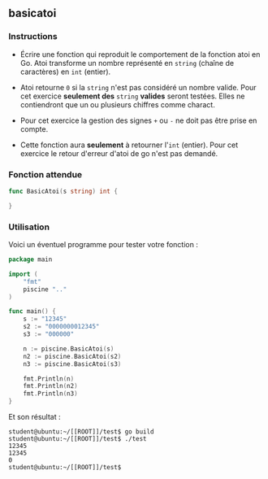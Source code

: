 ## basicatoi

### Instructions

- Écrire une fonction qui reproduit le comportement de la fonction atoi en Go. Atoi transforme un nombre représenté en `string` (chaîne de caractères) en `int` (entier).

- Atoi retourne `0` si la `string` n'est pas considéré un nombre valide. Pour cet exercice **seulement des** `string` **valides** seront testées. Elles ne contiendront que un ou plusieurs chiffres comme charact.

- Pour cet exercice la gestion des signes `+` ou `-` ne doit pas être prise en compte.

- Cette fonction aura **seulement** à retourner l'`int` (entier). Pour cet exercice le retour d'erreur d'atoi de go n'est pas demandé.

### Fonction attendue

```go
func BasicAtoi(s string) int {

}
```

### Utilisation

Voici un éventuel programme pour tester votre fonction :

```go
package main

import (
    "fmt"
    piscine ".."
)

func main() {
    s := "12345"
    s2 := "0000000012345"
    s3 := "000000"

    n := piscine.BasicAtoi(s)
    n2 := piscine.BasicAtoi(s2)
    n3 := piscine.BasicAtoi(s3)

    fmt.Println(n)
    fmt.Println(n2)
    fmt.Println(n3)
}
```

Et son résultat :

```console
student@ubuntu:~/[[ROOT]]/test$ go build
student@ubuntu:~/[[ROOT]]/test$ ./test
12345
12345
0
student@ubuntu:~/[[ROOT]]/test$
```
